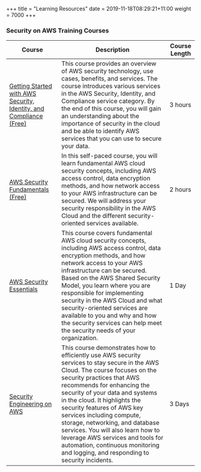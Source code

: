+++
title = "Learning Resources"
date = 2019-11-18T08:29:21+11:00
weight = 7000
+++

### Security on AWS Training Courses

| Course | Description | Course Length |
|-----|----------|---------|
| [Getting Started with AWS Security, Identity, and Compliance (Free)](https://www.aws.training/Details/eLearning?id=49720) | This course provides an overview of AWS security technology, use cases, benefits, and services. The course introduces various services in the AWS Security, Identity, and Compliance service category. By the end of this course, you will gain an understanding about the importance of security in the cloud and be able to identify AWS services that you can use to secure your data. | 3 hours |
| [AWS Security Fundamentals (Free)](https://www.aws.training/Details/eLearning?id=49720) | In this self-paced course, you will learn fundamental AWS cloud security concepts, including AWS access control, data encryption methods, and how network access to your AWS infrastructure can be secured. We will address your security responsibility in the AWS Cloud and the different security-oriented services available. | 2 hours |
| [AWS Security Essentials](https://www.aws.training/SessionSearch?pageNumber=1&courseId=44517&countryName=AU) | This course covers fundamental AWS cloud security concepts, including AWS access control, data encryption methods, and how network access to your AWS infrastructure can be secured. Based on the AWS Shared Security Model, you learn where you are responsible for implementing security in the AWS Cloud and what security-oriented services are available to you and why and how the security services can help meet the security needs of your organization. | 1 Day |
| [Security Engineering on AWS](https://www.aws.training/SessionSearch?pageNumber=1&courseId=10021&countryName=AU) | This course demonstrates how to efficiently use AWS security services to stay secure in the AWS Cloud. The course focuses on the security practices that AWS recommends for enhancing the security of your data and systems in the cloud. It highlights the security features of AWS key services including compute, storage, networking, and database services. You will also learn how to leverage AWS services and tools for automation, continuous monitoring and logging, and responding to security incidents. | 3 Days |



